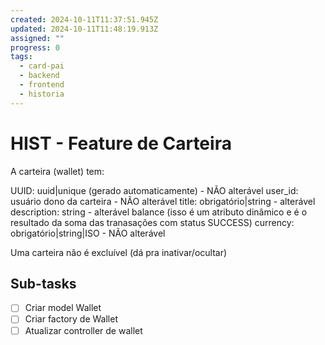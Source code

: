 ```yaml
---
created: 2024-10-11T11:37:51.945Z
updated: 2024-10-11T11:48:19.913Z
assigned: ""
progress: 0
tags:
  - card-pai
  - backend
  - frontend
  - historia
---
```


# HIST - Feature de Carteira

A carteira (wallet) tem:

UUID: uuid|unique (gerado automaticamente) - NÃO alterável
user_id: usuário dono da carteira - NÃO alterável
title: obrigatório|string - alterável
description: string - alterável
balance (isso é um atributo dinâmico e é o resultado da soma das tranasações com status SUCCESS)
currency: obrigatório|string|ISO - NÃO alterável

Uma carteira não é excluível (dá pra inativar/ocultar)

## Sub-tasks

- [ ] Criar model Wallet
- [ ] Criar factory de Wallet
- [ ] Atualizar controller de wallet
